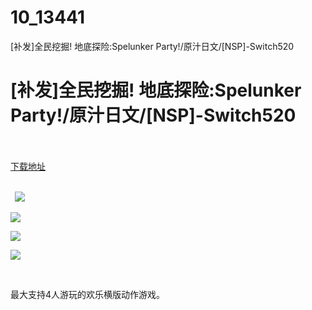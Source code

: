 # 10_13441
[补发]全民挖掘! 地底探险:Spelunker Party!/原汁日文/[NSP]-Switch520
# [补发]全民挖掘! 地底探险:Spelunker Party!/原汁日文/[NSP]-Switch520
 <br/></br>
[下载地址](https://www.switch520.cc/article/13441 "下载地址")
<br/></br>

<p><strong>&nbsp; <img src="https://www.switch520.cc/muke_img/upload_art_editor_20210507-1_99b24596f641505d9aa2e3caa8f99864.jpg"> </strong></p>
<p><img src="https://www.switch520.cc/muke_img/upload_art_editor_20210507-1_67438271734b91a80cf717fea0a21ab7.jpg"></p>
<p><img src="https://www.switch520.cc/muke_img/upload_art_editor_20210507-1_170aab0d667084e77c1f7bed899ab092.jpg"></p>
<p><img src="https://www.switch520.cc/muke_img/upload_art_editor_20210507-1_f90158fe9b7cf0153d9f54df100e8188.jpg"></p>
<p><strong>&nbsp;</strong></p>
<p>最大支持4人游玩的欢乐横版动作游戏。</p>
<p>&nbsp;</p>
